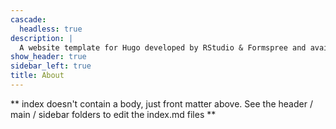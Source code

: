 ```yaml
---
cascade:
  headless: true
description: |
  A website template for Hugo developed by RStudio & Formspree and available for free.
show_header: true
sidebar_left: true
title: About
---
```


** index doesn't contain a body, just front matter above.
See the header / main / sidebar folders to edit the index.md files **
